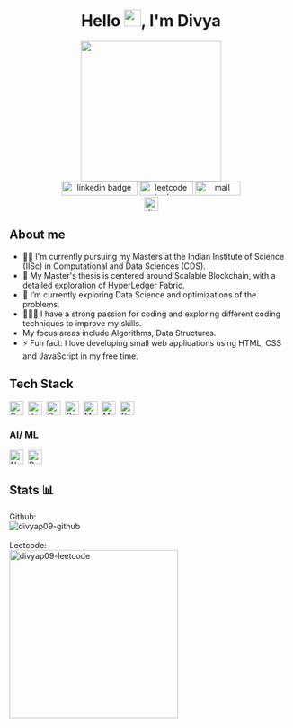 <!--
Here are some ideas to get you started:

- 🔭 I’m currently working on ...
- 🌱 I’m currently learning ...
- 👯 I’m looking to collaborate on ...
- 🤔 I’m looking for help with ...
- 💬 Ask me about ...
- 📫 How to reach me: ...
- 😄 Pronouns: ...
- ⚡ Fun fact: ...
-->
<h1 align="center">
  Hello <img src="https://media.giphy.com/media/hvRJCLFzcasrR4ia7z/giphy.gif" width="30px"/>, I'm Divya
</h1>

<div id="header" align="center">
  <img src="https://i.giphy.com/media/v1.Y2lkPTc5MGI3NjExb25mZ3FqZjI4aHdwM3pqeG1ibTVhcnBxajd4bjdyYmxqazVzOHB0diZlcD12MV9pbnRlcm5hbF9naWZfYnlfaWQmY3Q9Zw/L1R1tvI9svkIWwpVYr/giphy.gif" width="250" />
</div>

<div id="badges" align="center">
  <div>
    <a href="https://linkedin.com/in/divya-pulivarthi" target="_blank"><img src="https://img.shields.io/badge/-Divya%20Pulivarthi-0077B5?style=flat&logo=Linkedin&logoColor=white" width="135" height="25" alt="linkedin badge" /></a>
    <a href="https://leetcode.com/u/divyap09" target="_blank"><img src="https://img.shields.io/badge/-divyap09-FFA116?style=flat&logo=LeetCode&logoColor=black" width="95" height="25" alt="leetcode badge" /></a>
    <a href="mailto:divyapulivarthi09@gmail.com" target="_blank"><img src="https://img.shields.io/badge/Gmail-D14836?style=flat&logo=gmail&logoColor=white" width="80" alt="mail" height="25"/></a>
  </div>
  
  <div>
    <img src="https://komarev.com/ghpvc/?username=divyap09&label=Profile%20views&color=0e75b6&style=flat" alt="divyap09" height="25" />
  </div>
</div>


<!-- About section-->
## About me
<section id="about">
  <ul>
    <li>👩‍🎓 I'm currently pursuing my Masters at the Indian Institute of Science (IISc) in Computational and Data Sciences (CDS).</li>
    <li>🔎 My Master's thesis is centered around Scalable Blockchain, with a detailed exploration of HyperLedger Fabric.</li>
    <li>🌱 I’m currently exploring Data Science and optimizations of the problems.</li>
    <li>👩🏻‍💻 I have a strong passion for coding and exploring different coding techniques to improve my skills.</li>
    <li>My focus areas include Algorithms, Data Structures.</li>
    <li>⚡ Fun fact: I love developing small web applications using HTML, CSS and JavaScript in my free time.</li>
  </ul>
</section>


<!--Tools & Techologies -->
<!-- icons from https://github.com/devicons/devicon/tree/master/icons -->
## Tech Stack

<section id="tech_stack">
  <img src="https://img.shields.io/badge/-Python-fff?&logo=Python" alt="Python" height="25">&nbsp;
  <img src="https://img.shields.io/badge/-Java-fff?&logo=Java" alt="Java" height="25">&nbsp;
  <img src="https://img.shields.io/badge/-C-fff?&logo=C" alt="C" height="25">&nbsp;
  <img src="https://img.shields.io/badge/-C++-fff?&logo=c%2b%2b&logoColor=00599C" alt="C++" height="25">&nbsp;
  <img src="https://img.shields.io/badge/-MySQL-fff?&logo=MySQL&logoColor=00599C" alt="MySQL" height="25">&nbsp;
  <img src="https://img.shields.io/badge/-MSSQL-fff?&logo=SQL&logoColor=00599C" alt="MSSQL" height="25">&nbsp;
  <img src="https://img.shields.io/badge/-Docker-fff?&logo=Docker&logoColor=00599C" alt="Docker" height="25">&nbsp;
</section>


### AI/ ML
<img src="https://img.shields.io/badge/-Numpy-fff?&logo=Numpy&logoColor=00599C" alt="Numpy" height="25">&nbsp;
<img src="https://img.shields.io/badge/-Pandas-fff?&logo=Pandas&logoColor=00599C" alt="Pandas" height="25">&nbsp;
<div>
  <!--<img src="https://github.com/tandpfun/skill-icons/blob/main/icons/Python-Dark.svg" title="Python" alt="Python" width="40" height="40"/>&nbsp;
    <img src="https://raw.githubusercontent.com/devicons/devicon/master/icons/java/java-original.svg" alt="java" width="40" height="40"/>&nbsp;
    <img src="https://raw.githubusercontent.com/devicons/devicon/master/icons/python/python-original.svg" alt="python" width="40" height="40"/>&nbsp; -->
  <!--<img src="https://raw.githubusercontent.com/numpy/numpy/main/branding/logo/primary/numpylogo.svg" alt="Numpy" width="50" height="40">&nbsp;
  <img src="https://pandas.pydata.org/static/img/pandas.svg" alt="Pandas Logo" width="50" height="40">&nbsp;
  -->
  <!--<a href="#" target="_blank" rel="noreferrer"><img src="https://raw.githubusercontent.com/devicons/devicon/2ae2a900d2f041da66e950e4d48052658d850630/icons/pandas/pandas-original.svg" alt="pandas" width="40" height="40"/></a>
 <a href="#" target="_blank" rel="noreferrer"><img src="https://www.vectorlogo.zone/logos/pytorch/pytorch-icon.svg" alt="pytorch" width="40" height="40"/></a>
 <a href="https://scikit-learn.org/" target="_blank" rel="noreferrer"> <img src="https://upload.wikimedia.org/wikipedia/commons/0/05/Scikit_learn_logo_small.svg" alt="scikit_learn" width="40" height="40"/></a>
 <a href="#" target="_blank" rel="noreferrer"><img src="https://seaborn.pydata.org/_images/logo-mark-lightbg.svg" alt="seaborn" width="40" height="40"/></a>
 <a href="#" target="_blank" rel="noreferrer"> <img src="https://www.vectorlogo.zone/logos/tensorflow/tensorflow-icon.svg" alt="tensorflow" width="40" height="40"/> </a> </p>
  -->

  <!--<img src="https://raw.githubusercontent.com/devicons/devicon/master/icons/docker/docker-original-wordmark.svg" alt="docker" width="40" height="40"/>&nbsp; -->

 <!--<img src="https://www.svgrepo.com/show/303229/microsoft-sql-server-logo.svg" alt="mssql" width="40" height="40"/> &nbsp; 
 <img src="https://raw.githubusercontent.com/devicons/devicon/master/icons/mysql/mysql-original-wordmark.svg" alt="mysql" width="40" height="40"/> &nbsp; -->
</div>






## Stats 📊
<div>
  Github: <br/>
  <img src="https://github-readme-stats.vercel.app/api/top-langs?username=divyap09&show_icons=true&locale=en&layout=compact" alt="divyap09-github" /> <br/>

  <br/>
  Leetcode: <br/>
  <img src="https://leetcode.card.workers.dev/divyap09?theme=default&font=&extension=null" alt="divyap09-leetcode" width="300" />
</div>










